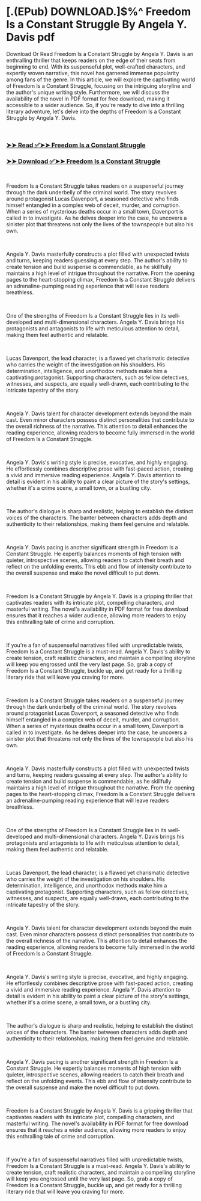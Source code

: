 # [.(EPub) DOWNLOAD.]$%^ Freedom Is a Constant Struggle By Angela Y. Davis pdf

<p>Download Or Read Freedom Is a Constant Struggle by Angela Y. Davis is an enthralling thriller that keeps readers on the edge of their seats from beginning to end. With its suspenseful plot, well-crafted characters, and expertly woven narrative, this novel has garnered immense popularity among fans of the genre. In this article, we will explore the captivating world of Freedom Is a Constant Struggle, focusing on the intriguing storyline and the author's unique writing style. Furthermore, we will discuss the availability of the novel in PDF format for free download, making it accessible to a wider audience. So, if you're ready to dive into a thrilling literary adventure, let's delve into the depths of Freedom Is a Constant Struggle by Angela Y. Davis.</p>
<p>&nbsp;</p>

### [➤➤ Read ✅➤➤ Freedom Is a Constant Struggle](https://thehelpfulbooks.blogspot.com/id/25330108)

### [➤➤ Download ✅➤➤ Freedom Is a Constant Struggle](https://thehelpfulbooks.blogspot.com/id/25330108)

<p>&nbsp;</p>
<p>Freedom Is a Constant Struggle takes readers on a suspenseful journey through the dark underbelly of the criminal world. The story revolves around protagonist Lucas Davenport, a seasoned detective who finds himself entangled in a complex web of deceit, murder, and corruption. When a series of mysterious deaths occur in a small town, Davenport is called in to investigate. As he delves deeper into the case, he uncovers a sinister plot that threatens not only the lives of the townspeople but also his own.</p>
<p>&nbsp;</p>
<p>Angela Y. Davis masterfully constructs a plot filled with unexpected twists and turns, keeping readers guessing at every step. The author's ability to create tension and build suspense is commendable, as he skillfully maintains a high level of intrigue throughout the narrative. From the opening pages to the heart-stopping climax, Freedom Is a Constant Struggle delivers an adrenaline-pumping reading experience that will leave readers breathless.</p>
<p>&nbsp;</p>
<p>One of the strengths of Freedom Is a Constant Struggle lies in its well-developed and multi-dimensional characters. Angela Y. Davis brings his protagonists and antagonists to life with meticulous attention to detail, making them feel authentic and relatable.</p>
<p>&nbsp;</p>
<p>Lucas Davenport, the lead character, is a flawed yet charismatic detective who carries the weight of the investigation on his shoulders. His determination, intelligence, and unorthodox methods make him a captivating protagonist. Supporting characters, such as fellow detectives, witnesses, and suspects, are equally well-drawn, each contributing to the intricate tapestry of the story.</p>
<p>&nbsp;</p>
<p>Angela Y. Davis talent for character development extends beyond the main cast. Even minor characters possess distinct personalities that contribute to the overall richness of the narrative. This attention to detail enhances the reading experience, allowing readers to become fully immersed in the world of Freedom Is a Constant Struggle.</p>
<p>&nbsp;</p>
<p>Angela Y. Davis's writing style is precise, evocative, and highly engaging. He effortlessly combines descriptive prose with fast-paced action, creating a vivid and immersive reading experience. Angela Y. Davis attention to detail is evident in his ability to paint a clear picture of the story's settings, whether it's a crime scene, a small town, or a bustling city.</p>
<p>&nbsp;</p>
<p>The author's dialogue is sharp and realistic, helping to establish the distinct voices of the characters. The banter between characters adds depth and authenticity to their relationships, making them feel genuine and relatable.</p>
<p>&nbsp;</p>
<p>Angela Y. Davis pacing is another significant strength in Freedom Is a Constant Struggle. He expertly balances moments of high tension with quieter, introspective scenes, allowing readers to catch their breath and reflect on the unfolding events. This ebb and flow of intensity contribute to the overall suspense and make the novel difficult to put down.</p>
<p>&nbsp;</p>
<p>Freedom Is a Constant Struggle by Angela Y. Davis is a gripping thriller that captivates readers with its intricate plot, compelling characters, and masterful writing. The novel's availability in PDF format for free download ensures that it reaches a wider audience, allowing more readers to enjoy this enthralling tale of crime and corruption.</p>
<p>&nbsp;</p>
<p>If you're a fan of suspenseful narratives filled with unpredictable twists, Freedom Is a Constant Struggle is a must-read. Angela Y. Davis's ability to create tension, craft realistic characters, and maintain a compelling storyline will keep you engrossed until the very last page. So, grab a copy of Freedom Is a Constant Struggle, buckle up, and get ready for a thrilling literary ride that will leave you craving for more.</p>
<p>&nbsp;</p>
<p>Freedom Is a Constant Struggle takes readers on a suspenseful journey through the dark underbelly of the criminal world. The story revolves around protagonist Lucas Davenport, a seasoned detective who finds himself entangled in a complex web of deceit, murder, and corruption. When a series of mysterious deaths occur in a small town, Davenport is called in to investigate. As he delves deeper into the case, he uncovers a sinister plot that threatens not only the lives of the townspeople but also his own.</p>
<p>&nbsp;</p>
<p>Angela Y. Davis masterfully constructs a plot filled with unexpected twists and turns, keeping readers guessing at every step. The author's ability to create tension and build suspense is commendable, as he skillfully maintains a high level of intrigue throughout the narrative. From the opening pages to the heart-stopping climax, Freedom Is a Constant Struggle delivers an adrenaline-pumping reading experience that will leave readers breathless.</p>
<p>&nbsp;</p>
<p>One of the strengths of Freedom Is a Constant Struggle lies in its well-developed and multi-dimensional characters. Angela Y. Davis brings his protagonists and antagonists to life with meticulous attention to detail, making them feel authentic and relatable.</p>
<p>&nbsp;</p>
<p>Lucas Davenport, the lead character, is a flawed yet charismatic detective who carries the weight of the investigation on his shoulders. His determination, intelligence, and unorthodox methods make him a captivating protagonist. Supporting characters, such as fellow detectives, witnesses, and suspects, are equally well-drawn, each contributing to the intricate tapestry of the story.</p>
<p>&nbsp;</p>
<p>Angela Y. Davis talent for character development extends beyond the main cast. Even minor characters possess distinct personalities that contribute to the overall richness of the narrative. This attention to detail enhances the reading experience, allowing readers to become fully immersed in the world of Freedom Is a Constant Struggle.</p>
<p>&nbsp;</p>
<p>Angela Y. Davis's writing style is precise, evocative, and highly engaging. He effortlessly combines descriptive prose with fast-paced action, creating a vivid and immersive reading experience. Angela Y. Davis attention to detail is evident in his ability to paint a clear picture of the story's settings, whether it's a crime scene, a small town, or a bustling city.</p>
<p>&nbsp;</p>
<p>The author's dialogue is sharp and realistic, helping to establish the distinct voices of the characters. The banter between characters adds depth and authenticity to their relationships, making them feel genuine and relatable.</p>
<p>&nbsp;</p>
<p>Angela Y. Davis pacing is another significant strength in Freedom Is a Constant Struggle. He expertly balances moments of high tension with quieter, introspective scenes, allowing readers to catch their breath and reflect on the unfolding events. This ebb and flow of intensity contribute to the overall suspense and make the novel difficult to put down.</p>
<p>&nbsp;</p>
<p>Freedom Is a Constant Struggle by Angela Y. Davis is a gripping thriller that captivates readers with its intricate plot, compelling characters, and masterful writing. The novel's availability in PDF format for free download ensures that it reaches a wider audience, allowing more readers to enjoy this enthralling tale of crime and corruption.</p>
<p>&nbsp;</p>
<p>If you're a fan of suspenseful narratives filled with unpredictable twists, Freedom Is a Constant Struggle is a must-read. Angela Y. Davis's ability to create tension, craft realistic characters, and maintain a compelling storyline will keep you engrossed until the very last page. So, grab a copy of Freedom Is a Constant Struggle, buckle up, and get ready for a thrilling literary ride that will leave you craving for more.</p>
<p>&nbsp;</p>

